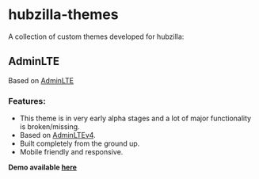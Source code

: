 # hubzilla-themes

A collection of custom themes developed for hubzilla:

## AdminLTE

Based on [AdminLTE](https://adminlte.io/)

### Features:

- This theme is in very early alpha stages and a lot of major functionality is broken/missing.
- Based on [AdminLTEv4](https://adminlte.io/).
- Built completely from the ground up.
- Mobile friendly and responsive.

**Demo available [here](https://hub.utsukta.org/channel/adminlte)**

